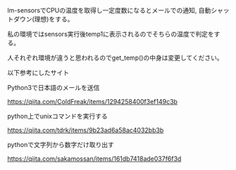 lm-sensorsでCPUの温度を取得し一定度数になるとメールでの通知, 自動シャットダウン(理想)をする。

私の環境ではsensors実行後temp1に表示されるのでそちらの温度で判定をする。

人それぞれ環境が違うと思われるのでget_temp()の中身は変更してください。

以下参考にしたサイト

Python3で日本語のメールを送信

https://qiita.com/ColdFreak/items/1294258400f3ef149c3b

python上でunixコマンドを実行する

https://qiita.com/tdrk/items/9b23ad6a58ac4032bb3b

pythonで文字列から数字だけ取り出す

https://qiita.com/sakamossan/items/161db7418ade037f6f3d